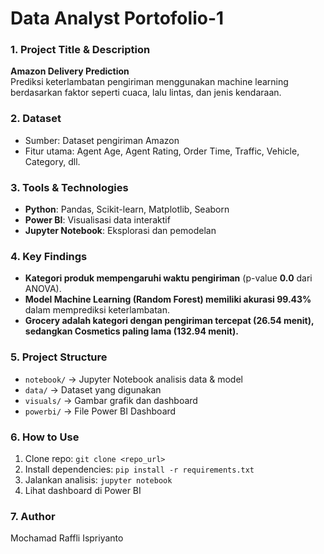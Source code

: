 # Data Analyst Portofolio-1

### **1. Project Title & Description**  
**Amazon Delivery Prediction**  
Prediksi keterlambatan pengiriman menggunakan machine learning berdasarkan faktor seperti cuaca, lalu lintas, dan jenis kendaraan.  

### **2. Dataset**  
- Sumber: Dataset pengiriman Amazon  
- Fitur utama: Agent Age, Agent Rating, Order Time, Traffic, Vehicle, Category, dll.  

### **3. Tools & Technologies**  
- **Python**: Pandas, Scikit-learn, Matplotlib, Seaborn  
- **Power BI**: Visualisasi data interaktif  
- **Jupyter Notebook**: Eksplorasi dan pemodelan  

### **4. Key Findings**  
- **Kategori produk mempengaruhi waktu pengiriman** (p-value **0.0** dari ANOVA).  
- **Model Machine Learning (Random Forest) memiliki akurasi 99.43%** dalam memprediksi keterlambatan.  
- **Grocery adalah kategori dengan pengiriman tercepat (26.54 menit), sedangkan Cosmetics paling lama (132.94 menit).**  

### **5. Project Structure**  
- `notebook/` → Jupyter Notebook analisis data & model  
- `data/` → Dataset yang digunakan  
- `visuals/` → Gambar grafik dan dashboard  
- `powerbi/` → File Power BI Dashboard  

### **6. How to Use**  
1. Clone repo: `git clone <repo_url>`  
2. Install dependencies: `pip install -r requirements.txt`  
3. Jalankan analisis: `jupyter notebook`  
4. Lihat dashboard di Power BI  

### **7. Author**  
Mochamad Raffli Ispriyanto  
